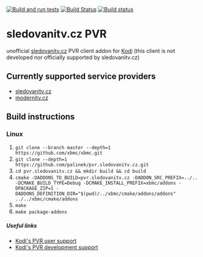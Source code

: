 [![Build and run tests](https://github.com/palinek/pvr.sledovanitv.cz/actions/workflows/build.yml/badge.svg?branch=Nexus)](https://github.com/palinek/pvr.sledovanitv.cz/actions/workflows/build.yml)
[![Build Status](https://jenkins.kodi.tv/buildStatus/icon?job=palinek%2Fpvr.sledovanitv.cz%2FNexus)](https://jenkins.kodi.tv/view/Addons/job/palinek/job/pvr.sledovanitv.cz/job/Nexus/)
[![Build status](https://ci.appveyor.com/api/projects/status/02qaoie8tcv4klnf/branch/Nexus?svg=true)](https://ci.appveyor.com/project/palinek/pvr-sledovanitv-cz/branch/Nexus)

# sledovanitv.cz PVR
unofficial [sledovanitv.cz](https://sledovanitv.cz) PVR client addon for [Kodi](https://kodi.tv)
(this client is not developed nor officially supported by sledovanitv.cz)

## Currently supported service providers
- [sledovanitv.cz](https://sledovanitv.cz)
- [modernitv.cz](https://modernitv.cz)

## Build instructions

### Linux

1. `git clone --branch master --depth=1 https://github.com/xbmc/xbmc.git`
2. `git clone --depth=1 https://github.com/palinek/pvr.sledovanitv.cz.git`
3. `cd pvr.sledovanitv.cz && mkdir build && cd build`
4. `cmake -DADDONS_TO_BUILD=pvr.sledovanitv.cz -DADDON_SRC_PREFIX=../.. -DCMAKE_BUILD_TYPE=Debug -DCMAKE_INSTALL_PREFIX=xbmc/addons -DPACKAGE_ZIP=1 -DADDONS_DEFINITION_DIR="$(pwd)/../xbmc/cmake/addons/addons" ../../xbmc/cmake/addons`
5. `make`
6. `make package-addons`

##### Useful links

* [Kodi's PVR user support](https://forum.kodi.tv/forumdisplay.php?fid=167)
* [Kodi's PVR development support](https://forum.kodi.tv/forumdisplay.php?fid=136)
